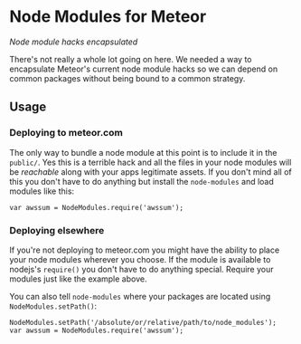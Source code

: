 # Node Modules for Meteor

*Node module hacks encapsulated*

There's not really a whole lot going on here. We needed a way to encapsulate Meteor's current node module hacks so we can depend on common packages without being bound to a common strategy.

## Usage

### Deploying to meteor.com

The only way to bundle a node module at this point is to include it in the `public/`. Yes this is a terrible hack and all the files in your node modules will be *reachable* along with your apps legitimate assets. If you don't mind all of this you don't have to do anything but install the `node-modules` and load modules like this:

    var awssum = NodeModules.require('awssum');

### Deploying elsewhere

If you're not deploying to meteor.com you might have the ability to place your node modules wherever you choose. If the module is available to nodejs's `require()` you don't have to do anything special. Require your modules just like the example above.

You can also tell `node-modules` where your packages are located using `NodeModules.setPath()`:

    NodeModules.setPath('/absolute/or/relative/path/to/node_modules');
    var awssum = NodeModules.require('awssum');
